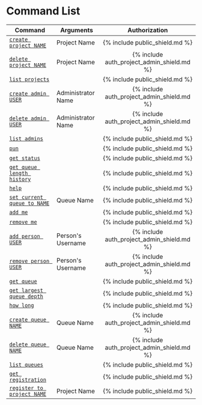 # Command List
|                             Command                                |   Arguments        | Authorization |
|--------------------------------------------------------------------|--------------------|:-------------:|
| [`create project NAME`](/projects/#creating-a-new-project)         | Project Name       | {% include public_shield.md %} |
| [`delete project NAME`](/projects/#deleting-a-project)             | Project Name       | {% include auth_project_admin_shield.md %} |
| [`list projects`](/projects/#listing-all-projects)                 |                    | {% include public_shield.md %} |
| [`create admin USER`](/administration/#adding-administrators)      | Administrator Name | {% include auth_project_admin_shield.md %} |
| [`delete admin USER`](/administration/#removing-administrators)    | Administrator Name | {% include auth_project_admin_shield.md %} |
| [`list admins`](/administration/#listing-administrators)           |                    | {% include public_shield.md %} |
| [`pun`](/eggs/#puns)                                               |                    | {% include public_shield.md %} |
| [`get status`](/eggs/#status)                                      |                    | {% include public_shield.md %} |
| [`get queue length history`](/analytics/#queue-length-history)     |                    | {% include public_shield.md %} |
| [`help`](/eggs/#puns)                                              |                    | {% include public_shield.md %} |
| [`set current queue to NAME`](/queues/#changing-the-current-queue) | Queue Name         | {% include public_shield.md %} |
| [`add me`](/queues/#adding-myself-into-a-queue)                    |                    | {% include public_shield.md %} |
| [`remove me`](/queues/#remove-myself-from-a-queue)                 |                    | {% include public_shield.md %} |
| [`add person USER`](/queues/#adding-others-to-a-queue)             | Person's Username  | {% include auth_project_admin_shield.md %} |
| [`remove person USER`](/queues/#removing-others-from-a-queue)      | Person's Username  | {% include auth_project_admin_shield.md %} |
| [`get queue`](/queues/#showing-the-members-in-the-queue)           |                    | {% include public_shield.md %} |
| [`get largest queue depth`](/queues/#getting-largest-queue-depth)  |                    | {% include public_shield.md %} |
| [`how long`](/queues/#getting-estimated-time-remaining-for-me)     |                    | {% include public_shield.md %} |
| [`create queue NAME`](/queues/#creating-a-new-queue)               | Queue Name         | {% include auth_project_admin_shield.md %} |
| [`delete queue NAME`](/queues/#deleting-a-queue)                   | Queue Name         | {% include auth_project_admin_shield.md %} |
| [`list queues`](/queues/#listing-all-queues)                       |                    | {% include public_shield.md %} |
| [`get registration`](/registrations/#check-registration)           |                    | {% include public_shield.md %} |
| [`register to project NAME`](/registrations/#changing-the-registration) | Project Name  | {% include public_shield.md %} |